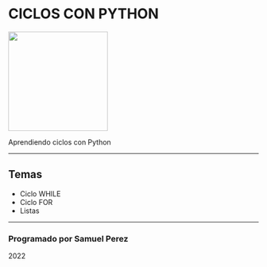 # CICLOS CON PYTHON 
<p allign="center">
  <img src="https://i.pinimg.com/originals/0c/e6/73/0ce67390dec43bacc497c956ea7b50ed.png" width="200" height="200">
</p>

Aprendiendo ciclos con Python

***

## Temas
- Ciclo WHILE
- Ciclo FOR
- Listas

***

### Programado por Samuel Perez

2022
